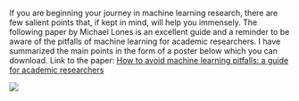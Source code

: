 

If you are beginning your journey in machine learning research, there are few salient points that, if kept in mind, will help you immensely. The following paper by Michael Lones is an excellent guide and a reminder to be aware of the pitfalls of machine learning for academic researchers. I have summarized the main points in the form of a poster below which you can download.
Link to the paper: [How to avoid machine learning pitfalls: a guide for academic researchers](https://arxiv.org/pdf/2108.02497.pdf?utm_campaign=Breaking%20the%20Jargons&utm_medium=email&utm_source=Revue%20newsletter)

![](https://imgur.com/RLBoDqK.png)
